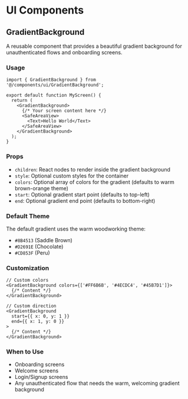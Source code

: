 # UI Components

## GradientBackground

A reusable component that provides a beautiful gradient background for unauthenticated flows and onboarding screens.

### Usage

```tsx
import { GradientBackground } from '@/components/ui/GradientBackground';

export default function MyScreen() {
  return (
    <GradientBackground>
      {/* Your screen content here */}
      <SafeAreaView>
        <Text>Hello World</Text>
      </SafeAreaView>
    </GradientBackground>
  );
}
```

### Props

- `children`: React nodes to render inside the gradient background
- `style`: Optional custom styles for the container
- `colors`: Optional array of colors for the gradient (defaults to warm brown-orange theme)
- `start`: Optional gradient start point (defaults to top-left)
- `end`: Optional gradient end point (defaults to bottom-right)

### Default Theme

The default gradient uses the warm woodworking theme:
- `#8B4513` (Saddle Brown)
- `#D2691E` (Chocolate)
- `#CD853F` (Peru)

### Customization

```tsx
// Custom colors
<GradientBackground colors={['#FF6B6B', '#4ECDC4', '#45B7D1']}>
  {/* Content */}
</GradientBackground>

// Custom direction
<GradientBackground 
  start={{ x: 0, y: 1 }} 
  end={{ x: 1, y: 0 }}
>
  {/* Content */}
</GradientBackground>
```

### When to Use

- Onboarding screens
- Welcome screens
- Login/Signup screens
- Any unauthenticated flow that needs the warm, welcoming gradient background
